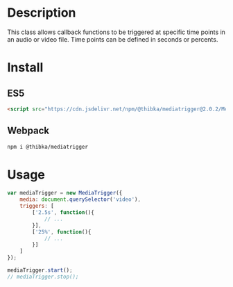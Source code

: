 # Description
This class allows callback functions to be triggered at specific time points in an audio or video file.
Time points can be defined in seconds or percents.

# Install

## ES5
```html
<script src="https://cdn.jsdelivr.net/npm/@thibka/mediatrigger@2.0.2/MediaTrigger-es5.min.js"></script>
```
## Webpack
```bash
npm i @thibka/mediatrigger
```

# Usage
```javascript
var mediaTrigger = new MediaTrigger({
    media: document.querySelector('video'), 
    triggers: [
        ['2.5s', function(){ 
            // ...
        }], 
        ['25%', function(){ 
            // ...
        }]
    ]
});

mediaTrigger.start();
// mediaTrigger.stop();
```